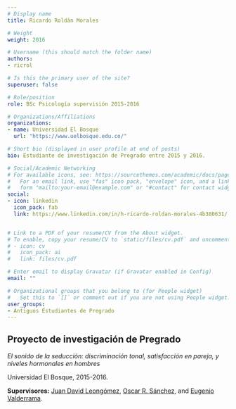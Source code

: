 ```yaml
---
# Display name
title: Ricardo Roldán Morales

# Weight
weight: 2016

# Username (this should match the folder name)
authors:
- ricrol

# Is this the primary user of the site?
superuser: false

# Role/position
role: BSc Psicología supervisión 2015-2016

# Organizations/Affiliations
organizations:
- name: Universidad El Bosque
  url: "https://www.uelbosque.edu.co/"

# Short bio (displayed in user profile at end of posts)
bio: Estudiante de investigación de Pregrado entre 2015 y 2016.

# Social/Academic Networking
# For available icons, see: https://sourcethemes.com/academic/docs/page-builder/#icons
#   For an email link, use "fas" icon pack, "envelope" icon, and a link in the
#   form "mailto:your-email@example.com" or "#contact" for contact widget.
social:
- icon: linkedin
  icon_pack: fab
  link: https://www.linkedin.com/in/h-ricardo-roldan-morales-4b380631/


# Link to a PDF of your resume/CV from the About widget.
# To enable, copy your resume/CV to `static/files/cv.pdf` and uncomment the lines below.
# - icon: cv
#   icon_pack: ai
#   link: files/cv.pdf

# Enter email to display Gravatar (if Gravatar enabled in Config)
email: ""

# Organizational groups that you belong to (for People widget)
#   Set this to `[]` or comment out if you are not using People widget.
user_groups:
- Antiguos Estudiantes de Pregrado
---
```


## **Proyecto de investigación de Pregrado**  

*El sonido de la seducción: discriminación tonal, satisfacción en pareja, y niveles hormonales en hombres*

Universidad El Bosque, 2015-2016.

**Supervisores:** [Juan David Leongómez](/es/#about), [Oscar R. Sánchez](/es/author/oscar-r.-sanchez/), and [Eugenio Valderrama](/es/author/eugenio-valderrama/).
